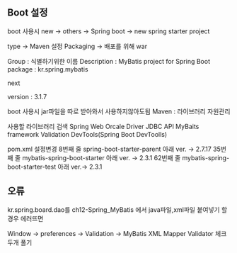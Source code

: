 <h2>Boot 설정</h2>
boot 사용시
new -> others -> Spring boot -> new spring starter project

type -> Maven 설정
Packaging -> 배포를 위해 war

Group : 식별하기위한 이름
Description : MyBatis project for Spring Boot
package : kr.spring.mybatis

next

version : 3.1.7


boot 사용시 jar파일을 따로 받아와서 사용하지않아도됨
Maven : 라이브러리 자원관리

사용할 라이브러리
검색 
Spring Web
Orcale Driver
JDBC API
MyBaits framework
Validation
DevTools(Spring Boot DevToolls)

pom.xml 설정변경
8번째 줄 spring-boot-starter-parent 아래 ver. -> 2.7.17
35번째 줄 mybatis-spring-boot-starter 아래 ver. -> 2.3.1
62번째 줄 mybatis-spring-boot-starter-test 아래 ver.-> 2.3.1

<h2>오류</h2>
kr.spring.board.dao를 ch12-Spring_MyBatis 에서
java파일,xml파일 붙여넣기 할 경우 에러뜨면 

Window -> preferences -> Validation -> 
MyBatis XML Mapper Validator 체크 두개 풀기
